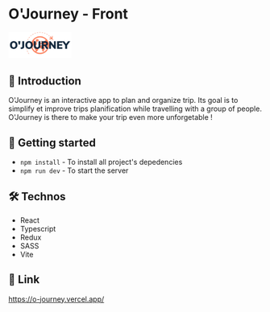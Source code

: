 # O'Journey - Front

<img src="src/assets/logo/logo.png"
     alt="Logo"
     style="width: 25%" />

## 👋 Introduction

O'Journey is an interactive app to plan and organize trip. Its goal is to simplify et improve trips planification while travelling with a group of people.
O'Journey is there to make your trip even more unforgetable !

## 🛫 Getting started

- `npm install` - To install all project's depedencies
- `npm run dev` - To start the server

## 🛠️ Technos
- React
- Typescript
- Redux
- SASS
- Vite

## 🔗 Link

https://o-journey.vercel.app/ 


